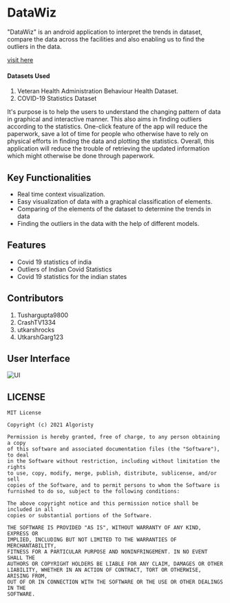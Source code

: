 # DataWiz
"DataWiz" is an android application to interpret the trends in dataset, compare the data across the facilities and also enabling us to find the outliers in the data.

[visit here](https://data-wiz-context-visualizer.herokuapp.com/)

#### Datasets Used

1. Veteran Health Administration Behaviour Health Dataset. 
2. COVID-19 Statistics Dataset

It's purpose is to help the users to understand the changing pattern of data in graphical and interactive manner. This also aims in finding outliers according to the statistics. One-click feature of the app will reduce the paperwork, save a lot of time for people who otherwise have to rely on physical efforts in finding the data and plotting the statistics. Overall, this application will reduce the trouble of retrieving the updated information which might otherwise be done through paperwork.

## Key Functionalities

* Real time context visualization.
* Easy visualization of data with a graphical classification of elements.
* Comparing of the elements of the dataset to determine the trends in data
* Finding the outliers in the data with the help of different models.

## Features

* Covid 19 statistics of india
* Outliers of Indian Covid Statistics
* Covid 19 statistics for the indian states

## Contributors

1. Tushargupta9800
2. CrashTV1334
3. utkarshrocks
4. UtkarshGarg123

## User Interface
![UI](/screenshots/covid.gif)

## LICENSE
```
MIT License

Copyright (c) 2021 Algoristy

Permission is hereby granted, free of charge, to any person obtaining a copy
of this software and associated documentation files (the "Software"), to deal
in the Software without restriction, including without limitation the rights
to use, copy, modify, merge, publish, distribute, sublicense, and/or sell
copies of the Software, and to permit persons to whom the Software is
furnished to do so, subject to the following conditions:

The above copyright notice and this permission notice shall be included in all
copies or substantial portions of the Software.

THE SOFTWARE IS PROVIDED "AS IS", WITHOUT WARRANTY OF ANY KIND, EXPRESS OR
IMPLIED, INCLUDING BUT NOT LIMITED TO THE WARRANTIES OF MERCHANTABILITY,
FITNESS FOR A PARTICULAR PURPOSE AND NONINFRINGEMENT. IN NO EVENT SHALL THE
AUTHORS OR COPYRIGHT HOLDERS BE LIABLE FOR ANY CLAIM, DAMAGES OR OTHER
LIABILITY, WHETHER IN AN ACTION OF CONTRACT, TORT OR OTHERWISE, ARISING FROM,
OUT OF OR IN CONNECTION WITH THE SOFTWARE OR THE USE OR OTHER DEALINGS IN THE
SOFTWARE.
```
